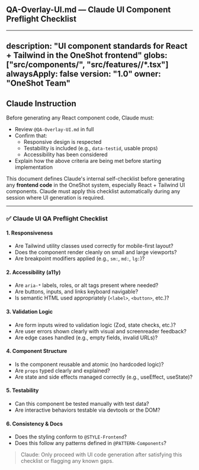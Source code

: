 ## QA-Overlay-UI.md — Claude UI Component Preflight Checklist

---
description: "UI component standards for React + Tailwind in the OneShot frontend"
globs: ["src/components/**", "src/features/**/*.tsx"]
alwaysApply: false
version: "1.0"
owner: "OneShot Team"
---
## Claude Instruction

Before generating any React component code, Claude must:

- Review `@QA-Overlay-UI.md` in full
- Confirm that:
  - Responsive design is respected
  - Testability is included (e.g., `data-testid`, usable props)
  - Accessibility has been considered
- Explain how the above criteria are being met before starting implementation

This document defines Claude's internal self-checklist before generating any **frontend code** in the OneShot system, especially React + Tailwind UI components. Claude must apply this checklist automatically during any session where UI generation is required.

---

### ✅ Claude UI QA Preflight Checklist

#### 1. **Responsiveness**
- Are Tailwind utility classes used correctly for mobile-first layout?
- Does the component render cleanly on small and large viewports?
- Are breakpoint modifiers applied (e.g., `sm:`, `md:`, `lg:`)?

#### 2. **Accessibility (a11y)**
- Are `aria-*` labels, roles, or alt tags present where needed?
- Are buttons, inputs, and links keyboard navigable?
- Is semantic HTML used appropriately (`<label>`, `<button>`, etc.)?

#### 3. **Validation Logic**
- Are form inputs wired to validation logic (Zod, state checks, etc.)?
- Are user errors shown clearly with visual and screenreader feedback?
- Are edge cases handled (e.g., empty fields, invalid URLs)?

#### 4. **Component Structure**
- Is the component reusable and atomic (no hardcoded logic)?
- Are `props` typed clearly and explained?
- Are state and side effects managed correctly (e.g., useEffect, useState)?

#### 5. **Testability**
- Can this component be tested manually with test data?
- Are interactive behaviors testable via devtools or the DOM?

#### 6. **Consistency & Docs**
- Does the styling conform to `@STYLE-Frontend`?
- Does this follow any patterns defined in `@PATTERN-Components`?

> Claude: Only proceed with UI code generation after satisfying this checklist or flagging any known gaps.
